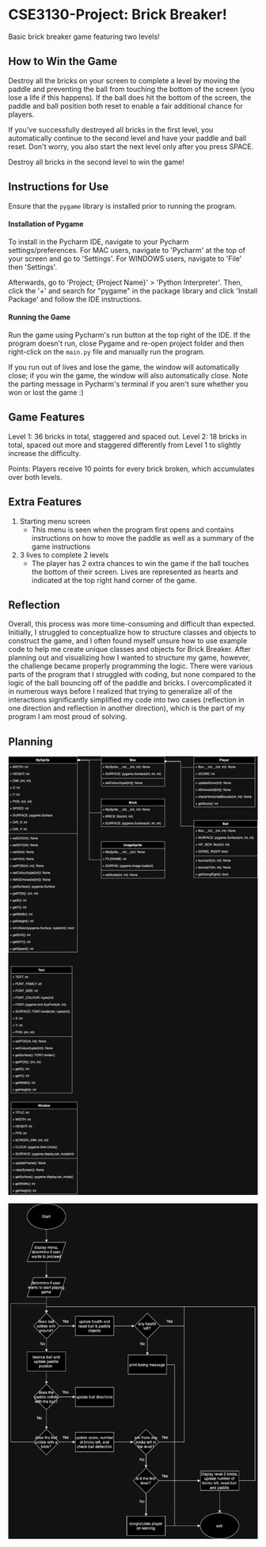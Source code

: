 # CSE3130-Project: Brick Breaker!

Basic brick breaker game featuring two levels!

## How to Win the Game
Destroy all the bricks on your screen to complete a level by moving the paddle and preventing the ball from touching the bottom of the screen (you lose a life if this happens). If the ball does hit the bottom of the screen, the paddle and ball position both reset to enable a fair additional chance for players.

If you've successfully destroyed all bricks in the first level, you automatically continue to the second level and have your paddle and ball reset. Don't worry, you also start the next level only after you press SPACE.

Destroy all bricks in the second level to win the game!


## Instructions for Use
Ensure that the ```pygame``` library is installed prior to running the program. 

#### Installation of Pygame
To install in the Pycharm IDE, navigate to your Pycharm settings/preferences. For MAC users, navigate to 'Pycharm' at the top of your screen and go to 'Settings'. For WINDOWS users, navigate to 'File' then 'Settings'.

Afterwards, go to 'Project; {Project Name}' > 'Python Interpreter'. Then, click the '+' and search for "pygame" in the package library and click 'Install Package' and follow the IDE instructions. 


#### Running the Game
Run the game using Pycharm's run button at the top right of the IDE. If the program doesn't run, close Pygame and re-open project folder and then right-click on the ```main.py``` file and manually run the program.

If you run out of lives and lose the game, the window will automatically close; if you win the game, the window will also automatically close. Note the parting message in Pycharm's terminal if you aren't sure whether you won or lost the game :)

## Game Features
Level 1: 36 bricks in total, staggered and spaced out.
Level 2: 18 bricks in total, spaced out more and staggered differently from Level 1 to slightly increase the difficulty.

Points: Players receive 10 points for every brick broken, which accumulates over both levels. 


## Extra Features
1. Starting menu screen
    - This menu is seen when the program first opens and contains instructions on how to move the paddle as well as a summary of the game instructions
2. 3 lives to complete 2 levels
    - The player has 2 extra chances to win the game if the ball touches the bottom of their screen. Lives are represented as hearts and indicated at the top right hand corner of the game.


## Reflection
Overall, this process was more time-consuming and difficult than expected. Initially, I struggled to conceptualize how to structure classes and objects to construct the game, and I often found myself unsure how to use example code to help me create unique classes and objects for Brick Breaker. After planning out and visualizing how I wanted to structure my game, however, the challenge became properly programming the logic. There were various parts of the program that I struggled with coding, but none compared to the logic of the ball bouncing off of the paddle and bricks. I overcomplicated it in numerous ways before I realized that trying to generalize all of the interactions significantly simplified my code into two cases (reflection in one direction and reflection in another direction), which is the part of my program I am most proud of solving. 
## Planning
![UML Tables](CSE3130_UMLs.drawio.png)

![Flowchart](CSE3130_Flowchart.drawio.png)
